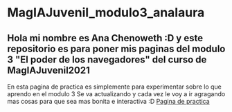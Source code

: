 # MagIAJuvenil_modulo3_analaura
## Hola mi nombre es Ana Chenoweth :D y este repositorio es para poner mis paginas del modulo 3 "El poder de los navegadores" del curso de MagIAJuvenil2021

En esta pagina de practica es simplemente para experimentar sobre lo que aprendo en el modulo 3 
Se va actualizando y cada vez le voy a ir agragando mas cosas para que sea mas bonita e interactiva :D
[Pagina de practica](https://ana-lala.github.io/MagIAJuvenil_modulo3_analaura/pagina_practica/)
